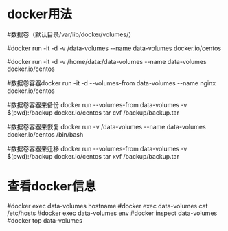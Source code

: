 # docker用法

#数据卷（默认目录/var/lib/docker/volumes/）

#docker run -it -d -v /data-volumes --name data-volumes docker.io/centos 

#docker run -it -d -v /home/data:/data-volumes --name data-volumes docker.io/centos 

#数据卷容器docker run -it -d --volumes-from data-volumes --name nginx docker.io/centos

#数据卷容器来备份
docker run --volumes-from data-volumes -v $(pwd):/backup docker.io/centos tar cvf /backup/backup.tar

#数据卷容器来恢复
docker run -v /data-volumes --name data-volumes docker.io/centos /bin/bash

#数据卷容器来迁移
docker run --volumes-from data-volumes -v $(pwd):/backup docker.io/centos tar xvf /backup/backup.tar

# 查看docker信息
#docker exec data-volumes hostname
#docker exec data-volumes cat /etc/hosts
#docker exec data-volumes env
#docker inspect data-volumes
#docker top data-volumes 
